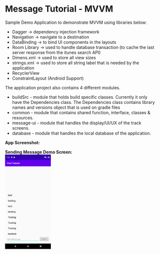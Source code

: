 # Message Tutorial - MVVM

Sample Demo Application to demonstrate MVVM using libraries below:

<ul>
  <li>Dagger -> dependency injection framework</li>
  <li>Navigation -> navigate to a destination</li>
  <li>DataBinding -> to bind UI components in the layouts</li>
  <li>Room Library -> used to handle database transaction (to cache the last server response from the itunes search API)</li>
  <li>Dimens.xml -> used to store all view sizes</li>
  <li>strings.xml -> used to store all string label that is needed by the application</li>
  <li>RecyclerView</li>
  <li>ConstraintLayout (Android Support)</li>
</ul>

The application project also contains 4 different modules.

<ul>
  <li>buildSrc - module that holds build specific classes. Currently it only have the Dependencies class. The Dependencies class contains library names and versions object that is used on gradle files</li>
  <li>common - module that contains shared function, interface, classes & resources.</li>
  <li>message-ui - module that handles the display/UI/UX of the track screens.</li>
  <li>database - module that handles the local database of the application.</li>
</ul>

<b>App Screenshot:</b>

<b>Sending Message Demo Screen:</b><br />
<img src="https://github.com/eduardodelito/Chat-Tutorial/blob/master/screenshot/Screenshot_1588244611.png" width="30%" />&nbsp;&nbsp;
 <br/> <br/>
